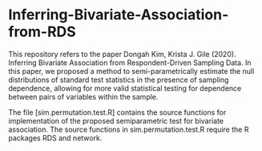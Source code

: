 # Inferring-Bivariate-Association-from-RDS

This repository refers to the paper Dongah Kim, Krista J. Gile (2020). Inferring Bivariate Association from Respondent-Driven Sampling Data. In this paper, we proposed a method to semi-parametrically estimate the null distributions of standard test statistics in the presence of sampling dependence, allowing for more valid statistical testing for dependence between pairs of variables within the sample. 

The file [sim.permutation.test.R] contains the source functions for implementation of the proposed semiparametric test for bivariate association. The source functions in sim.permutation.test.R require the R packages RDS and network.
